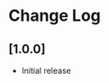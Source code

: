 <!-- Check [Keep a Changelog](http://keepachangelog.com/) for recommendations on how to structure this file. -->

# Change Log


## [1.0.0]

- Initial release

